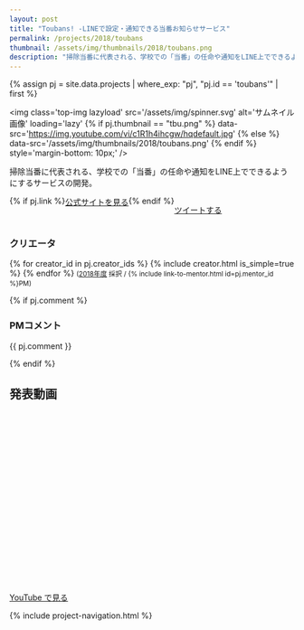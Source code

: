 ```yaml
---
layout: post
title: "Toubans! -LINEで設定・通知できる当番お知らせサービス"
permalink: /projects/2018/toubans
thumbnail: /assets/img/thumbnails/2018/toubans.png
description: "掃除当番に代表される、学校での「当番」の任命や通知をLINE上でできるようにするサービスの開発。"
---
```


{% assign pj = site.data.projects | where_exp: "pj", "pj.id == 'toubans'" | first %}

<img class='top-img lazyload' src='/assets/img/spinner.svg' alt='サムネイル画像' loading='lazy'
{% if pj.thumbnail == "tbu.png" %} data-src='https://img.youtube.com/vi/c1R1h4ihcgw/hqdefault.jpg'
{% else %}                         data-src='/assets/img/thumbnails/2018/toubans.png'
{% endif %}                        style='margin-bottom: 10px;' />

掃除当番に代表される、学校での「当番」の任命や通知をLINE上でできるようにするサービスの開発。

<div style='display: flex; flex-wrap: wrap'>
  {% if pj.link %}
  <a href="{{ pj.link }}" target="_blank" class="button">公式サイトを見る</a>
  {% endif %}

  <a href="https://twitter.com/intent/tweet?text=Toubans! -LINEで設定・通知できる当番お知らせサービス&via=MitouJr&hashtags=未踏ジュニア&related=MitouJr&lang=jp&url={{ site.url }}/projects/2018/toubans" class="button">ツイートする</a>
</div>

### クリエータ
<p>
{% for creator_id in pj.creator_ids %}
  {% include creator.html is_simple=true %}
{% endfor %}
<small>(<a href='/projects/2018'>2018年度</a> 採択 / {% include link-to-mentor.html id=pj.mentor_id %}PM)</small>
</p>

{% if pj.comment %}
### PMコメント
<p class="project-comment">{{ pj.comment }}</p>
{% endif %}

## 発表動画
<div class="youtube">
  <iframe width="560" height="315" class="lazyload" data-src="https://www.youtube.com/embed/c1R1h4ihcgw?rel=0" frameborder="0" allowfullscreen=""></iframe>
</div>
<a href="https://www.youtube.com/watch?v={{ pj.youtube }}" target="_blank" rel="noopener" class="button">YouTube で見る</a>

{% include project-navigation.html %}

